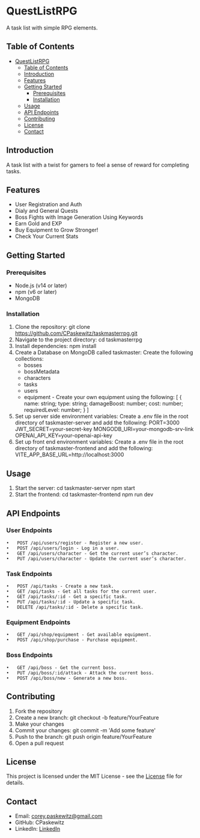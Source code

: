 # QuestListRPG

A task list with simple RPG elements. 

## Table of Contents

- [QuestListRPG](#QuestListRPG)
  - [Table of Contents](#table-of-contents)
  - [Introduction](#introduction)
  - [Features](#features)
  - [Getting Started](#getting-started)
    - [Prerequisites](#prerequisites)
    - [Installation](#installation)
  - [Usage](#usage)
  - [API Endpoints](#api-endpoints)
  - [Contributing](#contributing)
  - [License](#license)
  - [Contact](#contact)

## Introduction

A task list with a twist for gamers to feel a sense of reward for completing tasks.

## Features

- User Registration and Auth
- Dialy and General Quests
- Boss Fights with Image Generation Using Keywords
- Earn Gold and EXP
- Buy Equipment to Grow Stronger!
- Check Your Current Stats


## Getting Started

### Prerequisites

- Node.js (v14 or later)
- npm (v6 or later)
- MongoDB

### Installation

1.  Clone the repository:
    git clone https://github.com/CPaskewitz/taskmasterrpg.git
2.  Navigate to the project directory:
    cd taskmasterrpg
3.	Install dependencies:
    npm install
4.  Create a Database on MongoDB called taskmaster:
    Create the following collections:
    * bosses
    * bossMetadata
    * characters
    * tasks
    * users
    * equipment - Create your own equipment using the following:
      [ 
        { 
          name: string;
          type: string;
          damageBoost: number;
          cost: number;
          requiredLevel: number;
        }
      ]
5.	Set up server side environment variables:
    Create a .env file in the root directory of taskmaster-server and add the following:
    PORT=3000
    JWT_SECRET=your-secret-key
    MONGODB_URI=your-mongodb-srv-link
    OPENAI_API_KEY=your-openai-api-key
6.  Set up front end environment variables:
    Create a .env file in the root directory of taskmaster-frontend and add the following:
    VITE_APP_BASE_URL=http://localhost:3000

## Usage

1.	Start the server:
    cd taskmaster-server
    npm start
2.	Start the frontend:
    cd taskmaster-frontend
    npm run dev

## API Endpoints

### User Endpoints

	•	POST /api/users/register - Register a new user.
	•	POST /api/users/login - Log in a user.
	•	GET /api/users/character - Get the current user’s character.
	•	PUT /api/users/character - Update the current user’s character.

### Task Endpoints

	•	POST /api/tasks - Create a new task.
	•	GET /api/tasks - Get all tasks for the current user.
	•	GET /api/tasks/:id - Get a specific task.
	•	PUT /api/tasks/:id - Update a specific task.
	•	DELETE /api/tasks/:id - Delete a specific task.

### Equipment Endpoints

	•	GET /api/shop/equipment - Get available equipment.
	•	POST /api/shop/purchase - Purchase equipment.

### Boss Endpoints

	•	GET /api/boss - Get the current boss.
	•	PUT /api/boss/:id/attack - Attack the current boss.
	•	POST /api/boss/new - Generate a new boss.

## Contributing

1.	Fork the repository
2.	Create a new branch:
      git checkout -b feature/YourFeature
3.	Make your changes
4.	Commit your changes:
    git commit -m 'Add some feature'
5.	Push to the branch:
    git push origin feature/YourFeature
6.	Open a pull request

## License

This project is licensed under the MIT License - see the [License](https://opensource.org/license/mit) file for details.

## Contact

* Email: corey.paskewitz@gmail.com
* GitHub: CPaskewitz
* LinkedIn: [LinkedIn](https://www.linkedin.com/in/corey-paskewitz/)

